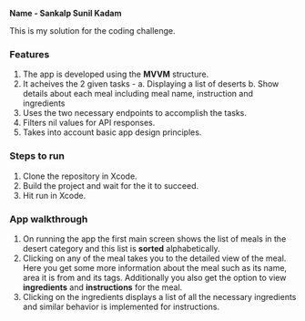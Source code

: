 **Name - Sankalp Sunil Kadam**

This is my solution for the coding challenge.

### Features

1. The app is developed using the **MVVM** structure.
2. It acheives the 2 given tasks -
    a. Displaying a list of deserts
    b. Show details about each meal including meal name, instruction and ingredients
3. Uses the two necessary endpoints to accomplish the tasks.
4. Filters nil values for API responses.
5. Takes into account basic app design principles.

### Steps to run

1. Clone the repository in Xcode.
2. Build the project and wait for the it to succeed.
3. Hit run in Xcode.

### App walkthrough

1. On running the app the first main screen shows the list of meals in the desert category and this list is **sorted** alphabetically.
2. Clicking on any of the meal takes you to the detailed view of the meal. Here you get some more information about the meal such as its name, area it is from and its tags. Additionally you also get the option to view **ingredients** and **instructions** for the meal.
3. Clicking on the ingredients displays a list of all the necessary ingredients and similar behavior is implemented for instructions. 



